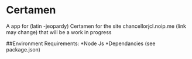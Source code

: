 # Certamen
A app for (latin -jeopardy) Certamen for the site chancellorjcl.noip.me (link may change) that will be a work in progress

##Environment Requirements:
*Node Js
*Dependancies (see package.json)
